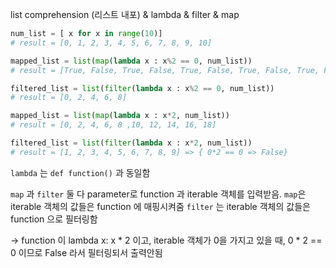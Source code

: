 list comprehension (리스트 내포) & lambda & filter & map
```python
num_list = [ x for x in range(10)] 
# result = [0, 1, 2, 3, 4, 5, 6, 7, 8, 9, 10]

mapped_list = list(map(lambda x : x%2 == 0, num_list)) 
# result = [True, False, True, False, True, False, True, False, True, False]

filtered_list = list(filter(lambda x : x%2 == 0, num_list)) 
# result = [0, 2, 4, 6, 8]

mapped_list = list(map(lambda x : x*2, num_list))
# result = [0, 2, 4, 6, 8 ,10, 12, 14, 16, 18]

filtered_list = list(filter(lambda x : x*2, num_list))
# result = [1, 2, 3, 4, 5, 6, 7, 8, 9] => { 0*2 == 0 => False}

```

`lambda` 는 `def function()` 과 동일함

`map` 과 `filter` 둘 다 parameter로 function 과 iterable 객체를 입력받음.
`map`은 iterable 객체의 값들은 function 에 매핑시켜줌
`filter` 는 iterable 객체의 값들은 function 으로 필터링함 

-> function 이 lambda x: x * 2 이고, iterable 객체가 0을 가지고 있을 때,
 0 * 2 == 0 이므로 False 라서 필터링되서 출력안됨 

